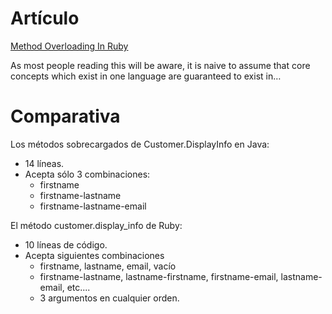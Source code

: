 
# Artículo


[Method Overloading In Ruby](https://medium.com/@Nicholson85/method-overloading-in-ruby-22a169e704c7)

As most people reading this will be aware, it is naive to assume that core concepts which exist in one language are guaranteed to exist in…

# Comparativa

Los métodos sobrecargados de Customer.DisplayInfo en Java:
* 14 líneas.
* Acepta sólo 3 combinaciones:
    * firstname
    * firstname-lastname
    * firstname-lastname-email

El método customer.display_info de Ruby:
* 10 líneas de código.
* Acepta siguientes combinaciones
    * firstname, lastname, email, vacío
    * firstname-lastname, lastname-firstname, firstname-email, lastname-email, etc....
    * 3 argumentos en cualquier orden.
